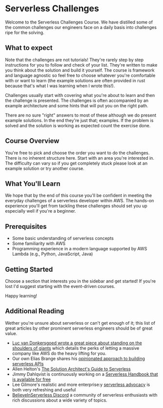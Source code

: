 # Serverless Challenges

Welcome to the Serverless Challenges Course. We have distilled some of the common challenges our engineers face on a daily basis into challenges ripe for the solving. 

## What to expect

Note that the challenges are not tutorials! They're rarely step by step instructions for you to follow and check of your list. They're written to make you think about the solution and build it yourself. The course is framework and language agnostic so feel free to choose whatever you're comfortable with or want to learn (the example solutions are often provided in rust because that's what I was learning when I wrote this!). 

Challenges usually start with covering what you're about to learn and then the challenge is presented. The challenges is often accompanied by an example architecture and some hints that will put you on the right path. 

There are no sure "right" answers to most of these although we do present example solutions. In the end they're just that; examples. If the problem is solved and the solution is working as expected count the exercise done.

## Course Overview

You're free to pick and choose the order you want to do the challenges. There is no inherent structure here. Start with an area you're interested in. The difficulty can vary so if you get completely stuck please look at an example solution or try another course.

## What You'll Learn

We hope that by the end of this course you'll be confident in meeting the everyday challenges of a serverless developer within AWS. The hands-on experience you'll get from tackling these challenges should set you up especially well if you're a beginner.

## Prerequisites

- Some basic understanding of serverless concepts
- Some familiarity with AWS
- Programming experience in a modern language supported by AWS Lambda (e.g., Python, JavaScript, Java)

## Getting Started

Choose a section that interests you in the sidebar and get started! If you're lost I'd suggest starting with the event-driven courses.

Happy learning!

## Additional Reading

Wether you're unsure about serverless or can't get enough of it; this list of great articles by other prominent serverless engineers should be of great value.

* [Luc van Donkersgoed wrote a great piece about standing on the shoulders of giants](https://lucvandonkersgoed.com/2023/10/13/if-the-shoulders-of-giants-are-offered-youd-do-well-to-stand-on-them/) which details the perks of letting a massive company like AWS do the heavy lifting for you.
* Our own Elias Brange shares his [opinionated approach to building serverless APIs](https://www.eliasbrange.dev/posts/opinionated-approach-to-serverless-apis/)
* Allen Helton's [The Solution Architect's Guide to Serverless](https://www.readysetcloud.io/blog/allen.helton/solution_architects_guide_to_serverless/)
* Jimmy Dahlqvist is continuously working on a [Serverless Handbook that is available for free](https://github.com/JimmyDqv/serverless-handbook)
* Lee Gilmore's realistic and more enterprise:y [serverless advocacy](https://blog.serverlessadvocate.com/serverless-content-46ef5b562d8e) is both very refreshing and useful
* [BelieveInServerless Discord](https://discord.gg/yq3rJ8SUab) a community of serverless enthusiasts with rich discussions about a wide variety of topics.
